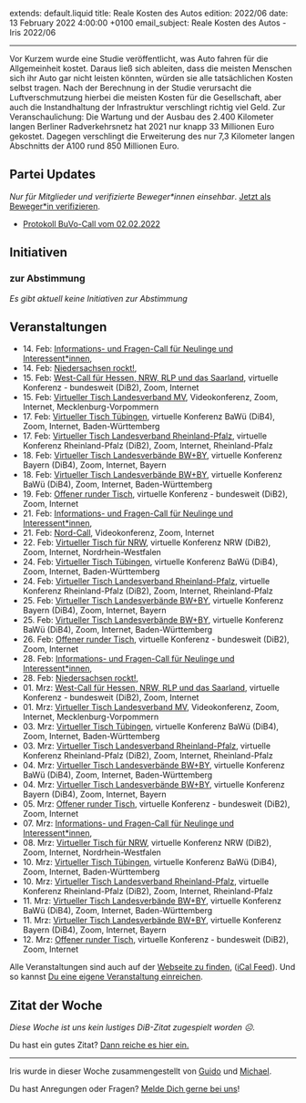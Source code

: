 
extends: default.liquid
title: Reale Kosten des Autos
edition: 2022/06
date: 13 February 2022 4:00:00 +0100
email_subject: Reale Kosten des Autos - Iris 2022/06

---
Vor Kurzem wurde eine Studie veröffentlicht, was Auto fahren für die Allgemeinheit kostet. Daraus ließ sich ableiten, dass die meisten Menschen sich ihr Auto gar nicht leisten könnten, würden sie alle tatsächlichen Kosten selbst tragen. Nach der Berechnung in der Studie verursacht die Luftverschmutzung hierbei die meisten Kosten für die Gesellschaft, aber auch die Instandhaltung der Infrastruktur verschlingt richtig viel Geld. Zur Veranschaulichung: Die Wartung und der Ausbau des 2.400 Kilometer langen Berliner Radverkehrsnetz hat 2021 nur knapp 33 Millionen Euro gekostet. Dagegen verschlingt die Erweiterung des nur 7,3 Kilometer langen Abschnitts der A100 rund 850 Millionen Euro.

## Partei Updates

_Nur für Mitglieder und verifizierte Beweger\*innen einsehbar_. [Jetzt als Beweger\*in verifizieren](https://dib.de/bewegerin-werden/).

 - [Protokoll BuVo-Call vom 02.02.2022](https://marktplatz.dib.de/t/protokoll-buvo-call-vom-02-02-2022/39349)

## Initiativen

### zur Abstimmung
_Es gibt aktuell keine Initiativen zur Abstimmung_

## Veranstaltungen

 - 14.&nbsp;Feb: [Informations- und Fragen-Call für Neulinge und Interessent*innen](https://dib.de/veranstaltungen/informations-und-fragen-call-fuer-neulinge-und-interessentinnen-2022-02-14/), 
 - 14.&nbsp;Feb: [Niedersachsen rockt!](https://dib.de/veranstaltungen/niedersachsen-call-2022-02-14/), 
 - 15.&nbsp;Feb: [West-Call für Hessen, NRW, RLP und das Saarland](https://dib.de/veranstaltungen/west-call-fuer-hessen-nrw-rlp-und-das-saarland-2022-02-15/), virtuelle Konferenz - bundesweit (DiB2), Zoom, Internet
 - 15.&nbsp;Feb: [Virtueller Tisch Landesverband MV](https://dib.de/veranstaltungen/mv-call-2022-02-15/), Videokonferenz, Zoom, Internet, Mecklenburg-Vorpommern
 - 17.&nbsp;Feb: [Virtueller Tisch Tübingen](https://dib.de/veranstaltungen/virtueller-tisch-tuebingen-2022-02-17/), virtuelle Konferenz BaWü (DiB4), Zoom, Internet, Baden-Württemberg
 - 17.&nbsp;Feb: [Virtueller Tisch Landesverband Rheinland-Pfalz](https://dib.de/veranstaltungen/virtueller-tisch-landesverband-rheinland-pfalz-2022-02-17/), virtuelle Konferenz Rheinland-Pfalz (DiB2), Zoom, Internet, Rheinland-Pfalz
 - 18.&nbsp;Feb: [Virtueller Tisch Landesverbände BW+BY](https://dib.de/veranstaltungen/virtueller-tisch-landesverbaende-bwby-2-2022-02-18/), virtuelle Konferenz Bayern (DiB4), Zoom, Internet, Bayern
 - 18.&nbsp;Feb: [Virtueller Tisch Landesverbände BW+BY](https://dib.de/veranstaltungen/virtueller-tisch-landesverbaende-bwby-3-2022-02-18/), virtuelle Konferenz BaWü (DiB4), Zoom, Internet, Baden-Württemberg
 - 19.&nbsp;Feb: [Offener runder Tisch](https://dib.de/veranstaltungen/offener-runder-tisch-2022-02-19/), virtuelle Konferenz - bundesweit (DiB2), Zoom, Internet
 - 21.&nbsp;Feb: [Informations- und Fragen-Call für Neulinge und Interessent*innen](https://dib.de/veranstaltungen/informations-und-fragen-call-fuer-neulinge-und-interessentinnen-2022-02-21/), 
 - 21.&nbsp;Feb: [Nord-Call](https://dib.de/veranstaltungen/nord-call-2022-02-21/), Videokonferenz, Zoom, Internet
 - 22.&nbsp;Feb: [Virtueller Tisch für NRW](https://dib.de/veranstaltungen/virtueller-tisch-landesverbaende-bwby-2022-02-22/), virtuelle Konferenz NRW (DiB2), Zoom, Internet, Nordrhein-Westfalen
 - 24.&nbsp;Feb: [Virtueller Tisch Tübingen](https://dib.de/veranstaltungen/virtueller-tisch-tuebingen-2022-02-24/), virtuelle Konferenz BaWü (DiB4), Zoom, Internet, Baden-Württemberg
 - 24.&nbsp;Feb: [Virtueller Tisch Landesverband Rheinland-Pfalz](https://dib.de/veranstaltungen/virtueller-tisch-landesverband-rheinland-pfalz-2022-02-24/), virtuelle Konferenz Rheinland-Pfalz (DiB2), Zoom, Internet, Rheinland-Pfalz
 - 25.&nbsp;Feb: [Virtueller Tisch Landesverbände BW+BY](https://dib.de/veranstaltungen/virtueller-tisch-landesverbaende-bwby-2-2022-02-25/), virtuelle Konferenz Bayern (DiB4), Zoom, Internet, Bayern
 - 25.&nbsp;Feb: [Virtueller Tisch Landesverbände BW+BY](https://dib.de/veranstaltungen/virtueller-tisch-landesverbaende-bwby-3-2022-02-25/), virtuelle Konferenz BaWü (DiB4), Zoom, Internet, Baden-Württemberg
 - 26.&nbsp;Feb: [Offener runder Tisch](https://dib.de/veranstaltungen/offener-runder-tisch-2022-02-26/), virtuelle Konferenz - bundesweit (DiB2), Zoom, Internet
 - 28.&nbsp;Feb: [Informations- und Fragen-Call für Neulinge und Interessent*innen](https://dib.de/veranstaltungen/informations-und-fragen-call-fuer-neulinge-und-interessentinnen-2022-02-28/), 
 - 28.&nbsp;Feb: [Niedersachsen rockt!](https://dib.de/veranstaltungen/niedersachsen-call-2022-02-28/), 
 - 01.&nbsp;Mrz: [West-Call für Hessen, NRW, RLP und das Saarland](https://dib.de/veranstaltungen/west-call-fuer-hessen-nrw-rlp-und-das-saarland-2022-03-01/), virtuelle Konferenz - bundesweit (DiB2), Zoom, Internet
 - 01.&nbsp;Mrz: [Virtueller Tisch Landesverband MV](https://dib.de/veranstaltungen/mv-call-2022-03-01/), Videokonferenz, Zoom, Internet, Mecklenburg-Vorpommern
 - 03.&nbsp;Mrz: [Virtueller Tisch Tübingen](https://dib.de/veranstaltungen/virtueller-tisch-tuebingen-2022-03-03/), virtuelle Konferenz BaWü (DiB4), Zoom, Internet, Baden-Württemberg
 - 03.&nbsp;Mrz: [Virtueller Tisch Landesverband Rheinland-Pfalz](https://dib.de/veranstaltungen/virtueller-tisch-landesverband-rheinland-pfalz-2022-03-03/), virtuelle Konferenz Rheinland-Pfalz (DiB2), Zoom, Internet, Rheinland-Pfalz
 - 04.&nbsp;Mrz: [Virtueller Tisch Landesverbände BW+BY](https://dib.de/veranstaltungen/virtueller-tisch-landesverbaende-bwby-3-2022-03-04/), virtuelle Konferenz BaWü (DiB4), Zoom, Internet, Baden-Württemberg
 - 04.&nbsp;Mrz: [Virtueller Tisch Landesverbände BW+BY](https://dib.de/veranstaltungen/virtueller-tisch-landesverbaende-bwby-2-2022-03-04/), virtuelle Konferenz Bayern (DiB4), Zoom, Internet, Bayern
 - 05.&nbsp;Mrz: [Offener runder Tisch](https://dib.de/veranstaltungen/offener-runder-tisch-2022-03-05/), virtuelle Konferenz - bundesweit (DiB2), Zoom, Internet
 - 07.&nbsp;Mrz: [Informations- und Fragen-Call für Neulinge und Interessent*innen](https://dib.de/veranstaltungen/informations-und-fragen-call-fuer-neulinge-und-interessentinnen-2022-03-07/), 
 - 08.&nbsp;Mrz: [Virtueller Tisch für NRW](https://dib.de/veranstaltungen/virtueller-tisch-landesverbaende-bwby-2022-03-08/), virtuelle Konferenz NRW (DiB2), Zoom, Internet, Nordrhein-Westfalen
 - 10.&nbsp;Mrz: [Virtueller Tisch Tübingen](https://dib.de/veranstaltungen/virtueller-tisch-tuebingen-2022-03-10/), virtuelle Konferenz BaWü (DiB4), Zoom, Internet, Baden-Württemberg
 - 10.&nbsp;Mrz: [Virtueller Tisch Landesverband Rheinland-Pfalz](https://dib.de/veranstaltungen/virtueller-tisch-landesverband-rheinland-pfalz-2022-03-10/), virtuelle Konferenz Rheinland-Pfalz (DiB2), Zoom, Internet, Rheinland-Pfalz
 - 11.&nbsp;Mrz: [Virtueller Tisch Landesverbände BW+BY](https://dib.de/veranstaltungen/virtueller-tisch-landesverbaende-bwby-3-2022-03-11/), virtuelle Konferenz BaWü (DiB4), Zoom, Internet, Baden-Württemberg
 - 11.&nbsp;Mrz: [Virtueller Tisch Landesverbände BW+BY](https://dib.de/veranstaltungen/virtueller-tisch-landesverbaende-bwby-2-2022-03-11/), virtuelle Konferenz Bayern (DiB4), Zoom, Internet, Bayern
 - 12.&nbsp;Mrz: [Offener runder Tisch](https://dib.de/veranstaltungen/offener-runder-tisch-2022-03-12/), virtuelle Konferenz - bundesweit (DiB2), Zoom, Internet

Alle Veranstaltungen sind auch auf der [Webseite zu finden](https://dib.de/veranstaltungen/), ([iCal Feed](https://dib.de/?ical=1)). Und so kannst [Du eine eigene Veranstaltung einreichen](https://marktplatz.dib.de/t/eine-veranstaltung-auf-der-webseite-einreichen/21379).

## Zitat der Woche
_Diese Woche ist uns kein lustiges DiB-Zitat zugespielt worden ☹._

Du hast ein gutes Zitat? [Dann reiche es hier ein.](https://marktplatz.dib.de/t/fortsetzung-lustige-dib-zitate/24431)


---

Iris wurde in dieser Woche zusammengestellt von [Guido](https://marktplatz.dib.de/u/Guido/) und [Michael](https://marktplatz.dib.de/u/MichaelVoss/).

Du hast Anregungen oder Fragen? [Melde Dich gerne bei uns](https://marktplatz.dib.de/t/neu-iris-die-woechtliche-zusammenfasssung-zum-sonntagsbrunch/10990)!

